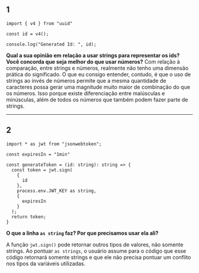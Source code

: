 ## 1 

```tsx
import { v4 } from "uuid"

const id = v4();

console.log("Generated Id: ", id);
```

**Qual a sua opinião em relação a usar strings para representar os ids? Você concorda que seja melhor do que usar números?**
Com relação à comparação, entre strings e números, realmente não tenho uma dimensão prática do significado. O que eu consigo entender, contudo, é que o uso de strings ao invés de números permite que a mesma quantidade de caracteres possa gerar uma magnitude muito maior de combinação do que os números.
Isso porque existe diferenciação entre maiúsculas e minúsculas, além de todos os números que também podem fazer parte de strings.

----
## 2 

```tsx
import * as jwt from "jsonwebtoken";

const expiresIn = "1min"

const generateToken = (id: string): string => {
  const token = jwt.sign(
    {
      id
    },
    process.env.JWT_KEY as string,
    {
      expiresIn
    }
  );
  return token;
}
```

**O que a linha `as string` faz? Por que precisamos usar ela ali?**

A função `jwt.sign()` pode retornar outros tipos de valores, não somente strings. Ao pontuar `as strings`, o usuário assume para o código que esse código retornará somente strings e que ele não precisa pontuar um conflito nos tipos da variáveis utilizadas.